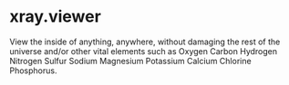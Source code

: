 # xray.viewer
View the inside of anything, anywhere, without damaging the rest of the universe and/or other vital elements such as Oxygen Carbon Hydrogen Nitrogen Sulfur Sodium Magnesium Potassium Calcium Chlorine Phosphorus. 
